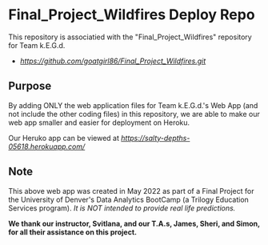 # Final_Project_Wildfires Deploy Repo
This repository is associatied with the "Final_Project_Wildfires" repository for Team k.E.G.d.  
 - *https://github.com/goatgirl86/Final_Project_Wildfires.git*

## Purpose
By adding ONLY the web application files for Team k.E.G.d.'s Web App (and not include the other coding files) in this repository, we are able to make our web app smaller and easier for deployment on Heroku.

Our Heruko app can be viewed at *https://salty-depths-05618.herokuapp.com/*

## Note
This above web app was created in May 2022 as part of a Final Project for the University of Denver's Data Analytics BootCamp (a Trilogy Education Services program). *It is NOT intended to provide real life predictions.*

**We thank our instructor, Svitlana, and our T.A.s, James, Sheri, and Simon, for all their assistance on this project.** 
